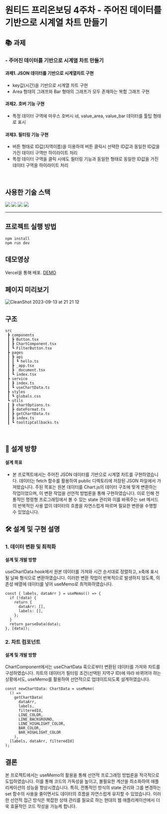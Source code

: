 # 원티드 프리온보딩 4주차 - 주어진 데이터를 기반으로 시계열 차트 만들기

## 📚 과제

### - 주어진 데이터를 기반으로 시계열 차트 만들기

#### 과제1. JSON 데이터를 기반으로 시계열차트 구현

- key값(시간)을 기반으로 시계열 차트 구현
- Area 형태의 그래프와 Bar 형태의 그래프가 모두 존재하는 복합 그래프 구현

#### 과제2. 호버 기능 구현

- 특정 데이터 구역에 마우스 호버시 id, value_area, value_bar 데이터를 툴팁 형태로 표시

#### 과제3. 필터링 기능 구현

- 버튼 형태로 ID값(지역이름)을 이용하여 버튼 클릭시 선택한 ID값과 동일한 ID값을 가진 데이터 구역만 하이라이트 처리
- 특정 데이터 구역을 클릭 시에도 필터링 기능과 동일한 형태로 동일한 ID값을 가진 데이터 구역을 하이라이트 처리

</br>

## 사용한 기술 스택

<img src="https://shields.io/badge/TypeScript-3178C6?logo=TypeScript&logoColor=FFF&style=flat-square"/> <img src="https://img.shields.io/badge/Next.js-000000?style=flat-square&logo=Next.js&logoColor=white"/> <img src="https://img.shields.io/badge/Tailwind%20CSS-06B6D4?style=flat-square&logo=Tailwind%20CSS&logoColor=white"/> <img src="https://img.shields.io/badge/chart.js-FF6384?style=flat-square&logo=chart.js&logoColor=white"/>
</br>

---

## 프로젝트 실행 방법

```
npm install
npm run dev

```

## 데모영상

Vercel을 통해 배포. [DEMO](https://data-chart.vercel.app/)
</br>

## 페이지 미리보기

![CleanShot 2023-09-13 at 21 21 12](https://github.com/patataco/data-chart/assets/127014105/266a930a-a141-479d-99ac-e2fca147aef8)

## 구조

```
src
 ┣ components
 ┃ ┣ Button.tsx
 ┃ ┣ ChartComponent.tsx
 ┃ ┗ FilterButton.tsx
 ┣ pages
 ┃ ┣ api
 ┃ ┃ ┗ hello.ts
 ┃ ┣ _app.tsx
 ┃ ┣ _document.tsx
 ┃ ┗ index.tsx
 ┣ service
 ┃ ┣ index.ts
 ┃ ┗ useChartData.ts
 ┣ styles
 ┃ ┗ globals.css
 ┗ utils
 ┃ ┣ chartOptions.ts
 ┃ ┣ dateFormat.ts
 ┃ ┣ getChartData.ts
 ┃ ┣ index.ts
 ┃ ┗ tooltipCallbacks.ts

```

</br>

## 💭 설계 방향

#### 설계 목표

- 본 프로젝트에서는 주어진 JSON 데이터를 기반으로 시계열 차트를 구현하였습니다. 데이터는 fetch 함수를 활용하여 public 디렉토리에 저장된 JSON 파일에서 가져왔습니다. 주된 목표는 원본 데이터를 Chart.js의 데이터 구조에 맞게 변환하는 작업이었으며, 이 변환 작업을 선언적 방법론을 통해 구현하였습니다. 이로 인해 전통적인 명령형 프로그래밍에서 볼 수 있는 state 관리와 이를 바꿔주는 set 메서드의 반복적인 사용 없이 데이터의 흐름을 자연스럽게 따르며 필요한 변환을 수행할 수 있었습니다.

## 🛠️ 설계 및 구현 설명

### 1. 데이터 변환 및 최적화

#### 설계 및 개발 방향

useChartData hook에서 원본 데이터를 가져와 시간 순서대로 정렬하고, x축에 표시될 날짜 형식으로 변환하였습니다. 이러한 변환 작업이 반복적으로 발생하지 않도록, 의존성 배열에 데이터를 넣어 useMemo로 최적화하였습니다.

```
const { labels, dataArr } = useMemo(() => {
  if (!data) {
    return {
      dataArr: [],
      labels: [],
    };
  }
  return parseData(data);
}, [data]);

```

### 2. 차트 컴포넌트

#### 설계 및 개발 방향

ChartComponent에서는 useChartData 훅으로부터 변환된 데이터를 가져와 차트를 구성하였습니다. 차트의 데이터가 필터링 조건(선택된 지역구 ID)에 따라 바뀌어야 하는 상황에서도, useMemo를 활용하여 선언적으로 업데이트되도록 설계하였습니다.

```
const newChartData: ChartData = useMemo(
  () =>
    getChartData(
      dataArr,
      labels,
      filteredId,
      LINE_COLOR,
      LINE_BACKGROUND,
      LINE_HIGHLIGHT_COLOR,
      BAR_COLOR,
      BAR_HIGHLIGHT_COLOR
    ),
  [labels, dataArr, filteredId]
);

```

## 결론

본 프로젝트에서는 useMemo의 활용을 통해 선언적 프로그래밍 방법론을 적극적으로 도입하였습니다. 이를 통해 코드의 가독성을 높이고, 불필요한 계산을 최소화하여 애플리케이션의 성능을 향상시켰습니다. 특히, 전통적인 방식의 state 관리와 그를 변경하는 set 함수의 사용을 줄이면서도 데이터의 흐름을 자연스럽게 유지할 수 있었습니다. 이러한 선언적 접근 방식은 복잡한 상태 관리를 필요로 하는 현대의 웹 애플리케이션에서 더욱 효율적인 코드 작성을 가능케 합니다.
